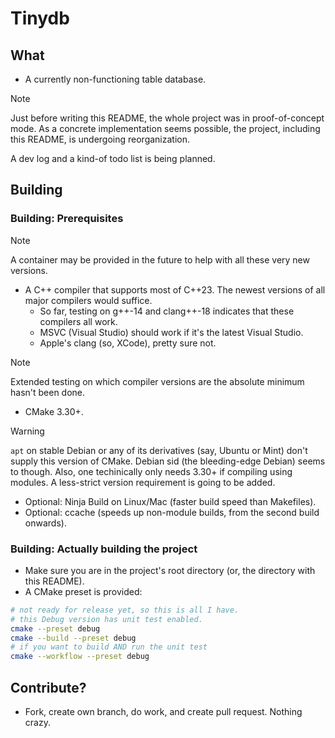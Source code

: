 # Tinydb

## What

- A currently non-functioning table database.

> [!NOTE]
> Just before writing this README, the whole project was in proof-of-concept
> mode. As a concrete implementation seems possible, the project, including this
> README, is undergoing reorganization.
>
> A dev log and a kind-of todo list is being planned.

## Building

### Building: Prerequisites

> [!NOTE]
> A container may be provided in the future to help with all these very new
> versions.

- A C++ compiler that supports most of C++23. The newest versions of all major
compilers would suffice.
  - So far, testing on g++-14 and clang++-18 indicates that these compilers all
  work.
  - MSVC (Visual Studio) should work if it's the latest Visual Studio.
  - Apple's clang (so, XCode), pretty sure not.

> [!NOTE]
> Extended testing on which compiler versions are the absolute minimum hasn't
> been done.

- CMake 3.30+.

> [!WARNING]
> `apt` on stable Debian or any of its derivatives (say, Ubuntu or Mint) don't
> supply this version of CMake. Debian sid (the bleeding-edge Debian) seems to
> though.
> Also, one techinically only needs 3.30+ if compiling using modules.
> A less-strict version requirement is going to be added.

- Optional: Ninja Build on Linux/Mac (faster build speed than Makefiles).
- Optional: ccache (speeds up non-module builds, from the second build
onwards).

### Building: Actually building the project

- Make sure you are in the project's root directory (or, the directory with
this README).
- A CMake preset is provided:

```bash
# not ready for release yet, so this is all I have.
# this Debug version has unit test enabled.
cmake --preset debug
cmake --build --preset debug
# if you want to build AND run the unit test
cmake --workflow --preset debug
```

## Contribute?

- Fork, create own branch, do work, and create pull request. Nothing crazy.
